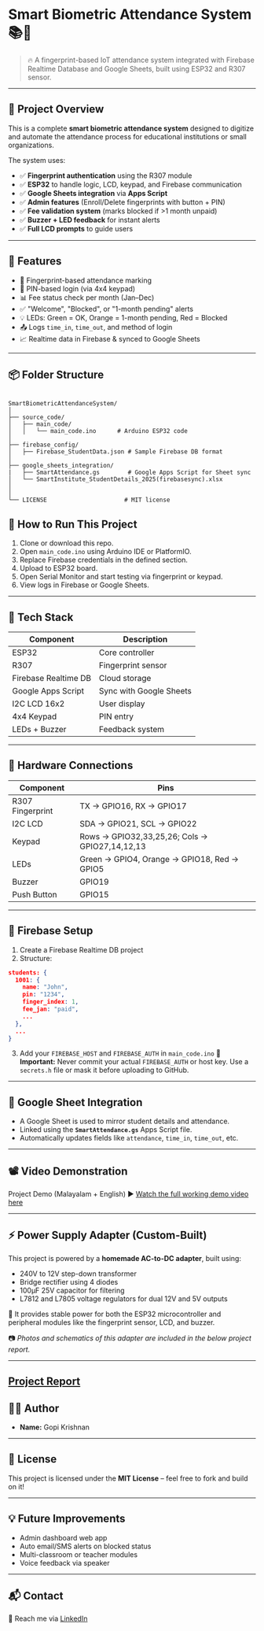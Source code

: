 # Smart Biometric Attendance System 📚🔐

> 🔥 A fingerprint-based IoT attendance system integrated with Firebase Realtime Database and Google Sheets, built using ESP32 and R307 sensor.

---

## 📌 Project Overview

This is a complete **smart biometric attendance system** designed to digitize and automate the attendance process for educational institutions or small organizations.

The system uses:
- ✅ **Fingerprint authentication** using the R307 module
- ✅ **ESP32** to handle logic, LCD, keypad, and Firebase communication
- ✅ **Google Sheets integration** via **Apps Script**
- ✅ **Admin features** (Enroll/Delete fingerprints with button + PIN)
- ✅ **Fee validation system** (marks blocked if >1 month unpaid)
- ✅ **Buzzer + LED feedback** for instant alerts
- ✅ **Full LCD prompts** to guide users

---

## 🧠 Features

- 🔐 Fingerprint-based attendance marking
- 🧾 PIN-based login (via 4x4 keypad)
- 📊 Fee status check per month (Jan–Dec)
- ✅ "Welcome", "Blocked", or "1-month pending" alerts
- 💡 LEDs: Green = OK, Orange = 1-month pending, Red = Blocked
- 📤 Logs `time_in`, `time_out`, and method of login
- 📈 Realtime data in Firebase & synced to Google Sheets

---

## 📦 Folder Structure

```

SmartBiometricAttendanceSystem/
│
├── source_code/
│   ├── main_code/
│   │   └── main_code.ino      # Arduino ESP32 code
│
├── firebase_config/
│   ├── Firebase_StudentData.json # Sample Firebase DB format
│
├── google_sheets_integration/
|   ├── SmartAttendance.gs        # Google Apps Script for Sheet sync
│   └── SmartInstitute_StudentDetails_2025(firebasesync).xlsx
│
│
└── LICENSE                      # MIT license

````
## 🚀 How to Run This Project

1. Clone or download this repo.
2. Open `main_code.ino` using Arduino IDE or PlatformIO.
3. Replace Firebase credentials in the defined section.
4. Upload to ESP32 board.
5. Open Serial Monitor and start testing via fingerprint or keypad.
6. View logs in Firebase or Google Sheets.

---

## 🔧 Tech Stack

| Component | Description |
|----------|-------------|
| ESP32 | Core controller |
| R307 | Fingerprint sensor |
| Firebase Realtime DB | Cloud storage |
| Google Apps Script | Sync with Google Sheets |
| I2C LCD 16x2 | User display |
| 4x4 Keypad | PIN entry |
| LEDs + Buzzer | Feedback system |

---

## 🔌 Hardware Connections

| Component | Pins |
|----------|------|
| R307 Fingerprint | TX → GPIO16, RX → GPIO17 |
| I2C LCD | SDA → GPIO21, SCL → GPIO22 |
| Keypad | Rows → GPIO32,33,25,26; Cols → GPIO27,14,12,13 |
| LEDs | Green → GPIO4, Orange → GPIO18, Red → GPIO5 |
| Buzzer | GPIO19 |
| Push Button | GPIO15 |

---

## 🔗 Firebase Setup

1. Create a Firebase Realtime DB project
2. Structure:

```json
students: {
  1001: {
    name: "John",
    pin: "1234",
    finger_index: 1,
    fee_jan: "paid",
    ...
  },
  ...
}
````

3. Add your `FIREBASE_HOST` and `FIREBASE_AUTH` in `main_code.ino`
   🚨 **Important:** Never commit your actual `FIREBASE_AUTH` or host key. Use a `secrets.h` file or mask it before uploading to GitHub.

---

## 📑 Google Sheet Integration

* A Google Sheet is used to mirror student details and attendance.
* Linked using the **`SmartAttendance.gs`** Apps Script file.
* Automatically updates fields like `attendance`, `time_in`, `time_out`, etc.

---

## 📽️ Video Demonstration

Project Demo (Malayalam + English)
▶️ [Watch the full working demo video here](https://drive.google.com/file/d/1Kgz6PvbE_KsSLGANPw2xYd847PbvhhtR/view?usp=drive_link)




---


## ⚡ Power Supply Adapter (Custom-Built)

This project is powered by a **homemade AC-to-DC adapter**, built using:
- 240V to 12V step-down transformer
- Bridge rectifier using 4 diodes
- 100µF 25V capacitor for filtering
- L7812 and L7805 voltage regulators for dual 12V and 5V outputs

🔌 It provides stable power for both the ESP32 microcontroller and peripheral modules like the fingerprint sensor, LCD, and buzzer.

📷 *Photos and schematics of this adapter are included in the below project report.*


---
[Project Report](https://docs.google.com/document/d/1lXyd9Lvq4J9Tj9mOCwu4tCE9tRsfdpbz/edit?usp=drive_link&ouid=101172936098116183343&rtpof=true&sd=true)
---

## 👨‍💻 Author

* **Name:** Gopi Krishnan

---

## 📝 License

This project is licensed under the **MIT License** – feel free to fork and build on it!

---

## 💡 Future Improvements

* Admin dashboard web app
* Auto email/SMS alerts on blocked status
* Multi-classroom or teacher modules
* Voice feedback via speaker

---

## 📬 Contact

📧 Reach me via  [LinkedIn](https://www.linkedin.com/in/gop-i-krishnan)


